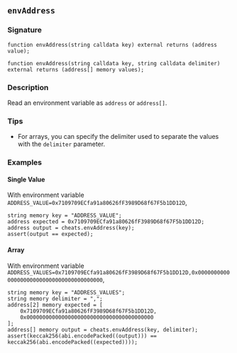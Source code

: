 ## `envAddress`

### Signature

```solidity
function envAddress(string calldata key) external returns (address value);
```

```solidity
function envAddress(string calldata key, string calldata delimiter) external returns (address[] memory values);
```

### Description

Read an environment variable as `address` or `address[]`.

### Tips

- For arrays, you can specify the delimiter used to separate the values with the `delimiter` parameter.

### Examples

#### Single Value
With environment variable `ADDRESS_VALUE=0x7109709ECfa91a80626fF3989D68f67F5b1DD12D`,
```solidity
string memory key = "ADDRESS_VALUE";
address expected = 0x7109709ECfa91a80626fF3989D68f67F5b1DD12D;
address output = cheats.envAddress(key);
assert(output == expected);
```

#### Array
With environment variable `ADDRESS_VALUES=0x7109709ECfa91a80626fF3989D68f67F5b1DD12D,0x0000000000000000000000000000000000000000`,
```solidity
string memory key = "ADDRESS_VALUES";
string memory delimiter = ",";
address[2] memory expected = [
    0x7109709ECfa91a80626fF3989D68f67F5b1DD12D,
    0x0000000000000000000000000000000000000000
];
address[] memory output = cheats.envAddress(key, delimiter);
assert(keccak256(abi.encodePacked((output))) == keccak256(abi.encodePacked((expected))));
```
